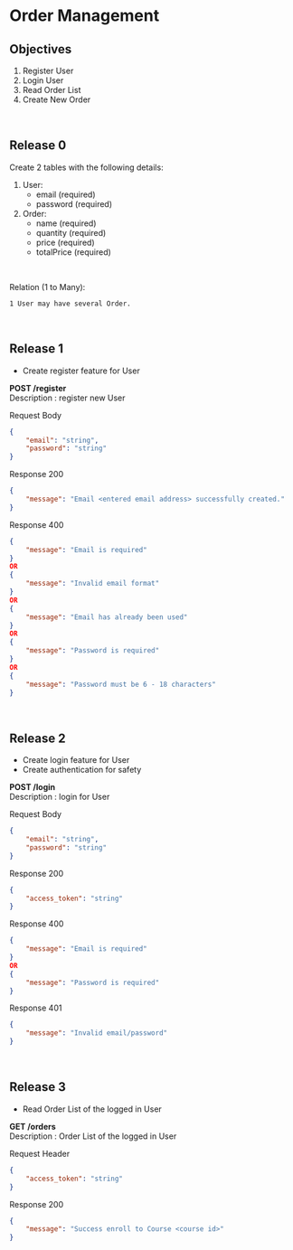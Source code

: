 # Order Management

## Objectives

1. Register User
2. Login User
3. Read Order List
4. Create New Order

&nbsp;

## Release 0

Create 2 tables with the following details:

1. User:
   - email (required)
   - password (required)
2. Order:
   - name (required)
   - quantity (required)
   - price (required)
   - totalPrice (required)

&nbsp;

Relation (1 to Many):

```
1 User may have several Order.
```

&nbsp;

## Release 1

- Create register feature for User

**POST /register**  
Description : register new User

Request Body

```json
{
	"email": "string",
	"password": "string"
}
```

Response 200

```json
{
	"message": "Email <entered email address> successfully created."
}
```

Response 400

```json
{
	"message": "Email is required"
}
OR
{
    "message": "Invalid email format"
}
OR
{
    "message": "Email has already been used"
}
OR
{
    "message": "Password is required"
}
OR
{
    "message": "Password must be 6 - 18 characters"
}
```

&nbsp;

## Release 2

- Create login feature for User
- Create authentication for safety

**POST /login**  
Description : login for User

Request Body

```json
{
	"email": "string",
	"password": "string"
}
```

Response 200

```json
{
	"access_token": "string"
}
```

Response 400

```json
{
    "message": "Email is required"
}
OR
{
    "message": "Password is required"
}
```

Response 401

```json
{
	"message": "Invalid email/password"
}
```

&nbsp;

## Release 3

- Read Order List of the logged in User

**GET /orders**  
Description : Order List of the logged in User

Request Header

```json
{
	"access_token": "string"
}
```

Response 200

```json
{
	"message": "Success enroll to Course <course id>"
}
```
